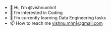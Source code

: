- 👋 Hi, I’m @vishnumhn1
- 👀 I’m interested in Coding
- 🌱 I’m currently learning Data Engineering tasks
- 📫 How to reach me vishnu.mhn1@gmail.com

<!---
vishnumhn1/vishnumhn1 is a ✨ special ✨ repository because its `README.md` (this file) appears on your GitHub profile.
You can click the Preview link to take a look at your changes.
--->
